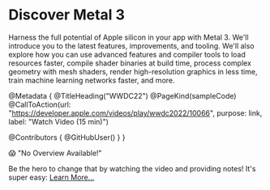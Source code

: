 # Discover Metal 3

Harness the full potential of Apple silicon in your app with Metal 3. We'll introduce you to the latest features, improvements, and tooling. We'll also explore how you can use advanced features and compiler tools to load resources faster, compile shader binaries at build time, process complex geometry with mesh shaders, render high-resolution graphics in less time, train machine learning networks faster, and more. 

@Metadata {
   @TitleHeading("WWDC22")
   @PageKind(sampleCode)
   @CallToAction(url: "https://developer.apple.com/videos/play/wwdc2022/10066", purpose: link, label: "Watch Video (15 min)")

   @Contributors {
      @GitHubUser(<replace this with your GitHub handle>)
   }
}

😱 "No Overview Available!"

Be the hero to change that by watching the video and providing notes! It's super easy:
 [Learn More…](https://wwdcnotes.com/documentation/wwdcnotes/contributing)
